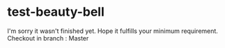 # test-beauty-bell
I'm sorry it wasn't finished yet. Hope it fulfills your minimum requirement.
Checkout in branch : Master
